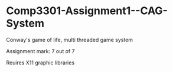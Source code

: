 # Comp3301-Assignment1--CAG-System
Conway's game of life, multi threaded game system

Assignment mark: 7 out of 7


Reuires X11 graphic libraries

